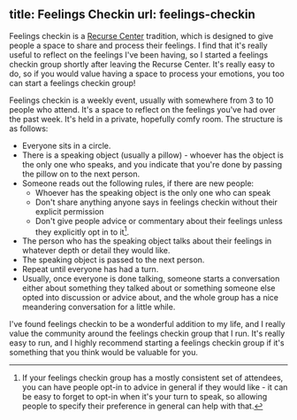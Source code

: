 title: Feelings Checkin
url: feelings-checkin
---
Feelings checkin is a [Recurse Center](https://recurse.com) tradition, which is designed to give people a space to share and process their feelings. I find that it's really useful to reflect on the feelings I've been having, so I started a feelings checkin group shortly after leaving the Recurse Center. It's really easy to do, so if you would value having a space to process your emotions, you too can start a feelings checkin group!

Feelings checkin is a weekly event, usually with somewhere from 3 to 10 people who attend. It's a space to reflect on the feelings you've had over the past week. It's held in a private, hopefully comfy room. The structure is as follows:

* Everyone sits in a circle.
* There is a speaking object (usually a pillow) - whoever has the object is the only one who speaks, and you indicate that you're done by passing the pillow on to the next person.
* Someone reads out the following rules, if there are new people:
  * Whoever has the speaking object is the only one who can speak
  * Don't share anything anyone says in feelings checkin without their explicit permission
  * Don't give people advice or commentary about their feelings unless they explicitly opt in to it[^1].
* The person who has the speaking object talks about their feelings in whatever depth or detail they would like.
* The speaking object is passed to the next person.
* Repeat until everyone has had a turn.
* Usually, once everyone is done talking, someone starts a conversation either about something they talked about or something someone else opted into discussion or advice about, and the whole group has a nice meandering conversation for a little while.

I've found feelings checkin to be a wonderful addition to my life, and I really value the community around the feelings checkin group that I run. It's really easy to run, and I highly recommend starting a feelings checkin group if it's something that you think would be valuable for you.

[^1]: If your feelings checkin group has a mostly consistent set of attendees, you can have people opt-in to advice in general if they would like - it can be easy to forget to opt-in when it's your turn to speak, so allowing people to specify their preference in general can help with that.
